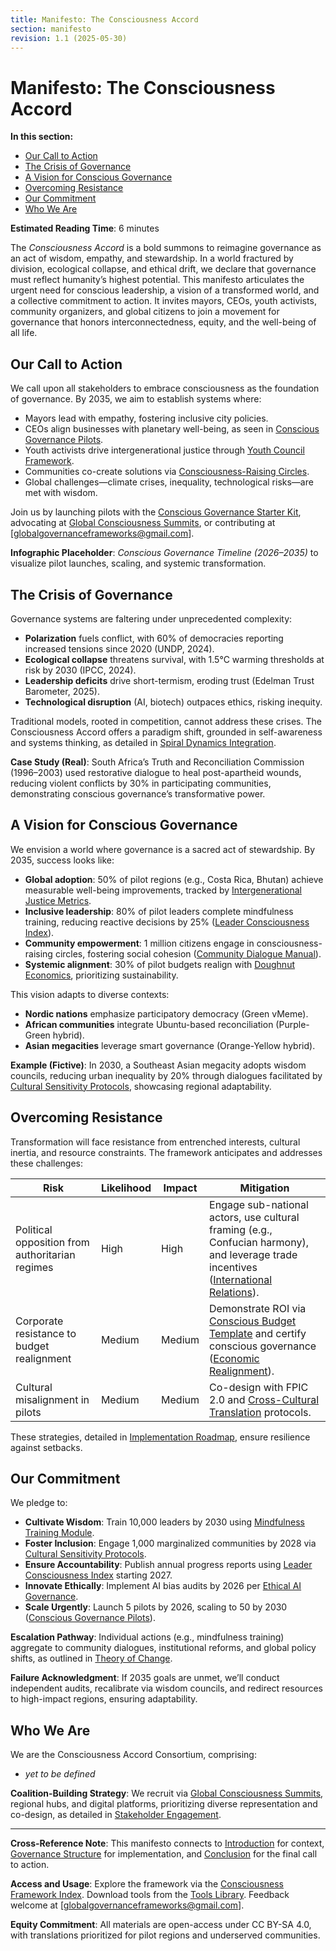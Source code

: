 ```yaml
---
title: Manifesto: The Consciousness Accord
section: manifesto
revision: 1.1 (2025-05-30)
---
```


# Manifesto: The Consciousness Accord

**In this section:**
- [Our Call to Action](#our-call-to-action)
- [The Crisis of Governance](#the-crisis-of-governance)
- [A Vision for Conscious Governance](#a-vision-for-conscious-governance)
- [Overcoming Resistance](#overcoming-resistance)
- [Our Commitment](#our-commitment)
- [Who We Are](#who-we-are)

**Estimated Reading Time**: 6 minutes

The *Consciousness Accord* is a bold summons to reimagine governance as an act of wisdom, empathy, and stewardship. In a world fractured by division, ecological collapse, and ethical drift, we declare that governance must reflect humanity’s highest potential. This manifesto articulates the urgent need for conscious leadership, a vision of a transformed world, and a collective commitment to action. It invites mayors, CEOs, youth activists, community organizers, and global citizens to join a movement for governance that honors interconnectedness, equity, and the well-being of all life.

## <a id="our-call-to-action"></a>Our Call to Action
We call upon all stakeholders to embrace consciousness as the foundation of governance. By 2035, we aim to establish systems where:
- Mayors lead with empathy, fostering inclusive city policies.
- CEOs align businesses with planetary well-being, as seen in [Conscious Governance Pilots](/frameworks/consciousness-and-inner-development#implementation-roadmap).
- Youth activists drive intergenerational justice through [Youth Council Framework](/frameworks/tools/consciousness-and-inner-development/youth-council-framework-en.pdf).
- Communities co-create solutions via [Consciousness-Raising Circles](/frameworks/consciousness-and-inner-development#community-engagement).
- Global challenges—climate crises, inequality, technological risks—are met with wisdom.

Join us by launching pilots with the [Conscious Governance Starter Kit](/frameworks/tools/consciousness-and-inner-development/conscious-governance-starter-kit-en.zip), advocating at [Global Consciousness Summits](/frameworks/consciousness-and-inner-development#implementation-roadmap), or contributing at [globalgovernanceframeworks@gmail.com].

**Infographic Placeholder**: *Conscious Governance Timeline (2026–2035)* to visualize pilot launches, scaling, and systemic transformation.

## <a id="the-crisis-of-governance"></a>The Crisis of Governance
Governance systems are faltering under unprecedented complexity:
- **Polarization** fuels conflict, with 60% of democracies reporting increased tensions since 2020 (UNDP, 2024).
- **Ecological collapse** threatens survival, with 1.5°C warming thresholds at risk by 2030 (IPCC, 2024).
- **Leadership deficits** drive short-termism, eroding trust (Edelman Trust Barometer, 2025).
- **Technological disruption** (AI, biotech) outpaces ethics, risking inequity.

Traditional models, rooted in competition, cannot address these crises. The Consciousness Accord offers a paradigm shift, grounded in self-awareness and systems thinking, as detailed in [Spiral Dynamics Integration](/frameworks/consciousness-and-inner-development#spiral-dynamics).

**Case Study (Real)**: South Africa’s Truth and Reconciliation Commission (1996–2003) used restorative dialogue to heal post-apartheid wounds, reducing violent conflicts by 30% in participating communities, demonstrating conscious governance’s transformative power.

## <a id="a-vision-for-conscious-governance"></a>A Vision for Conscious Governance
We envision a world where governance is a sacred act of stewardship. By 2035, success looks like:
- **Global adoption**: 50% of pilot regions (e.g., Costa Rica, Bhutan) achieve measurable well-being improvements, tracked by [Intergenerational Justice Metrics](/frameworks/tools/consciousness-and-inner-development/intergenerational-justice-metrics-framework-en.pdf).
- **Inclusive leadership**: 80% of pilot leaders complete mindfulness training, reducing reactive decisions by 25% ([Leader Consciousness Index](/frameworks/tools/consciousness-and-inner-development/leader-consciousness-index-guide-en.pdf)).
- **Community empowerment**: 1 million citizens engage in consciousness-raising circles, fostering social cohesion ([Community Dialogue Manual](/frameworks/tools/consciousness-and-inner-development/community-dialogue-manual-en.pdf)).
- **Systemic alignment**: 30% of pilot budgets realign with [Doughnut Economics](/frameworks/consciousness-and-inner-development#economic-realignment), prioritizing sustainability.

This vision adapts to diverse contexts:
- **Nordic nations** emphasize participatory democracy (Green vMeme).
- **African communities** integrate Ubuntu-based reconciliation (Purple-Green hybrid).
- **Asian megacities** leverage smart governance (Orange-Yellow hybrid).

**Example (Fictive)**: In 2030, a Southeast Asian megacity adopts wisdom councils, reducing urban inequality by 20% through dialogues facilitated by [Cultural Sensitivity Protocols](/frameworks/tools/consciousness-and-inner-development/cultural-sensitivity-protocols-en.pdf), showcasing regional adaptability.

## <a id="overcoming-resistance"></a>Overcoming Resistance
Transformation will face resistance from entrenched interests, cultural inertia, and resource constraints. The framework anticipates and addresses these challenges:

| Risk | Likelihood | Impact | Mitigation |
|------|------------|--------|------------|
| Political opposition from authoritarian regimes | High | High | Engage sub-national actors, use cultural framing (e.g., Confucian harmony), and leverage trade incentives ([International Relations](/frameworks/consciousness-and-inner-development#international-relations)). |
| Corporate resistance to budget realignment | Medium | Medium | Demonstrate ROI via [Conscious Budget Template](/frameworks/tools/consciousness-and-inner-development/conscious-budget-template-en.pdf) and certify conscious governance ([Economic Realignment](/frameworks/consciousness-and-inner-development#economic-realignment)). |
| Cultural misalignment in pilots | Medium | Medium | Co-design with FPIC 2.0 and [Cross-Cultural Translation](/frameworks/consciousness-and-inner-development#cross-cultural-translation) protocols. |

These strategies, detailed in [Implementation Roadmap](/frameworks/consciousness-and-inner-development#implementation-roadmap), ensure resilience against setbacks.

## <a id="our-commitment"></a>Our Commitment
We pledge to:
- **Cultivate Wisdom**: Train 10,000 leaders by 2030 using [Mindfulness Training Module](/frameworks/tools/consciousness-and-inner-development/mindfulness-training-en.pdf).
- **Foster Inclusion**: Engage 1,000 marginalized communities by 2028 via [Cultural Sensitivity Protocols](/frameworks/tools/consciousness-and-inner-development/cultural-sensitivity-protocols-en.pdf).
- **Ensure Accountability**: Publish annual progress reports using [Leader Consciousness Index](/frameworks/tools/consciousness-and-inner-development/leader-consciousness-index-guide-en.pdf) starting 2027.
- **Innovate Ethically**: Implement AI bias audits by 2026 per [Ethical AI Governance](/frameworks/consciousness-and-inner-development#ethical-ai-governance).
- **Scale Urgently**: Launch 5 pilots by 2026, scaling to 50 by 2030 ([Conscious Governance Pilots](/frameworks/consciousness-and-inner-development#implementation-roadmap)).

**Escalation Pathway**: Individual actions (e.g., mindfulness training) aggregate to community dialogues, institutional reforms, and global policy shifts, as outlined in [Theory of Change](/frameworks/consciousness-and-inner-development#theory-of-change).

**Failure Acknowledgment**: If 2035 goals are unmet, we’ll conduct independent audits, recalibrate via wisdom councils, and redirect resources to high-impact regions, ensuring adaptability.

## <a id="who-we-are"></a>Who We Are
We are the Consciousness Accord Consortium, comprising:
- *yet to be defined*

**Coalition-Building Strategy**: We recruit via [Global Consciousness Summits](/frameworks/consciousness-and-inner-development#implementation-roadmap), regional hubs, and digital platforms, prioritizing diverse representation and co-design, as detailed in [Stakeholder Engagement](/frameworks/consciousness-and-inner-development#community-engagement).

---

**Cross-Reference Note**: This manifesto connects to [Introduction](/frameworks/consciousness-and-inner-development#introduction) for context, [Governance Structure](/frameworks/consciousness-and-inner-development#governance-structure) for implementation, and [Conclusion](/frameworks/consciousness-and-inner-development#conclusion) for the final call to action.

**Access and Usage**: Explore the framework via the [Consciousness Framework Index](/frameworks/consciousness-and-inner-development-and-inner-development/index). Download tools from the [Tools Library](/frameworks/tools/consciousness). Feedback welcome at [globalgovernanceframeworks@gmail.com].

**Equity Commitment**: All materials are open-access under CC BY-SA 4.0, with translations prioritized for pilot regions and underserved communities.
